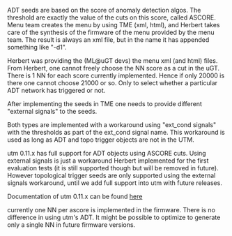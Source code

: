ADT seeds are based  on the score of anomaly detection algos. The threshold are exactly the value of the cuts on this score, called ASCORE.
Menu team creates the menu by using TME (xml, html), and Herbert takes care of the synthesis of the firmware of the menu provided by the menu team. The result is always an xml file, but in the name it has appended something like "-d1".

Herbert was providing the (ML@uGT devs) the menu xml (and html) files.
From Herbert, one cannot freely choose the NN score as a cut in the uGT. There is 1 NN for each score currently implemented.
Hence if only 20000 is there one cannot choose 21000 or so. 
Only to select whether a particular ADT network has triggered or not.


After implementing the seeds in TME one needs to provide different "external signals" to the seeds.

Both types are implemented with a workaround using "ext_cond signals" with the thresholds as part of the ext_cond signal name. This workaround is used as long as ADT and topo trigger objects are not in the UTM.



utm 0.11.x has full support for ADT objects using ASCORE cuts. Using external signals is just a workaround Herbert implemented for the first evaluation tests (it is still supported though but will be removed in future). However topological trigger seeds are only supported using the external signals workaround, until we add full support into utm with future releases. 

Documentation of utm 0.11.x can be found [here](https://globaltrigger.web.cern.ch/globaltrigger/release/utm/latest_doc/html/releaseNotes/v0_11_0.html)


currently one NN per ascore is implemented in the firmware. There is no difference in using utm's ADT.
It might be possible to optimize to generate only a single NN in future firmware versions.
